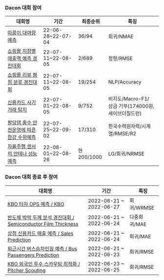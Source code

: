 ### Dacon 대회 참여

|대회명|기간|최종순위|특징|
|------|---|---|---|
|[따릉이 대여량 예측](https://github.com/gtseo0606/Learned/tree/main/Dacon/%EB%8B%A8%EA%B5%AD%EB%8C%80%20%EB%94%B0%EB%A6%89%EC%9D%B4%20%EB%8C%80%EC%97%AC%EB%9F%89%20%EC%98%88%EC%B8%A1)|22-06-28~22-07-04|36/94|회귀/NMAE|
|[쇼핑몰 지점별 매출액 예측 경진대회](https://github.com/gtseo0606/Learned/tree/main/Dacon/%EC%87%BC%ED%95%91%EB%AA%B0%20%EC%A7%80%EC%A0%90%EB%B3%84%20%EB%A7%A4%EC%B6%9C%EC%95%A1%20%EC%98%88%EC%B8%A1%20%EA%B2%BD%EC%A7%84%EB%8C%80%ED%9A%8C)|22-07-11~22-08-05|2/689|정형/RMSE|
|[쇼핑몰 리뷰 평점 분류 경진대회](https://github.com/gtseo0606/Learned/tree/main/Dacon/%EC%87%BC%ED%95%91%EB%AA%B0%20%EB%A6%AC%EB%B7%B0%20%ED%8F%89%EC%A0%90%20%EB%B6%84%EB%A5%98%20%EA%B2%BD%EC%A7%84%EB%8C%80%ED%9A%8C)|22-07-11~22-08-05|19/254|NLP/Accuracy|
|[신용카드 사기 거래 탐지](https://github.com/gtseo0606/Learned/tree/main/Dacon/%EC%8B%A0%EC%9A%A9%EC%B9%B4%EB%93%9C%20%EC%82%AC%EA%B8%B0%20%EA%B1%B0%EB%9E%98%20%ED%83%90%EC%A7%80)|22-07-01~22-08-05|9/752|비지도/Macro-F1/ <br/> 상금 기부(174000원, 세이브더칠드런)|
|[팔당댐 홍수 안전운영에 따른 한강 수위예측](https://github.com/gtseo0606/Learned/tree/main/Dacon/%ED%8C%94%EB%8B%B9%EB%8C%90%20%ED%99%8D%EC%88%98%20%EC%95%88%EC%A0%84%EC%9A%B4%EC%98%81%EC%97%90%20%EB%94%B0%EB%A5%B8%20%ED%95%9C%EA%B0%95%20%EC%88%98%EC%9C%84%EC%98%88%EC%B8%A1%20AI%20%EA%B2%BD%EC%A7%84%EB%8C%80%ED%9A%8C)|22-07-25~22-09-02|17/310|한국수력원자력/시계열/RMSE/R2|
|[자율주행 센서의 안테나 성능 예측](https://github.com/gtseo0606/Learned/tree/main/Dacon/%EC%9E%90%EC%9C%A8%EC%A3%BC%ED%96%89%20%EC%84%BC%EC%84%9C%EC%9D%98%20%EC%95%88%ED%85%8C%EB%82%98%20%EC%84%B1%EB%8A%A5%20%EC%98%88%EC%B8%A1)|22-08-01~22-08-26|현200/1000|LG/회귀/NRMSE|


### Dacon 대회 종료 후 참여

|대회명|기간|특징|
|------|---|---|
|[KBO 타자 OPS 예측 / KBO](https://github.com/gtseo0606/Learned/tree/main/Dacon/KBO%20%EC%99%B8%EA%B5%AD%EC%9D%B8%20%ED%88%AC%EC%88%98%20%EC%8A%A4%EC%B9%B4%EC%9A%B0%ED%8C%85%20%EC%B5%9C%EC%A0%81%ED%99%94)|2022-06-21 ~ 2022-06-27|회귀/WRMSE|
|[반도체 박막 두께 분석 경진대회 / Semiconductor Film Thickness](https://github.com/gtseo0606/Learned/tree/main/Dacon/%EB%B0%98%EB%8F%84%EC%B2%B4%20%EB%B0%95%EB%A7%89%20%EB%91%90%EA%BB%98%20%EB%B6%84%EC%84%9D%20%EA%B2%BD%EC%A7%84%EB%8C%80%ED%9A%8C)|2022-06-21 ~ 2022-06-24|다중회귀/MAE|
|[상점 신용카드 매출 예측 / Sales Prediction](https://github.com/gtseo0606/Learned/tree/main/Dacon/%EC%83%81%EC%A0%90%20%EC%8B%A0%EC%9A%A9%EC%B9%B4%EB%93%9C%20%EB%A7%A4%EC%B6%9C%20%EC%98%88%EC%B8%A1)|2022-06-21 ~ 2022-06-24|회귀/MAE|
|[퇴근시간 버스승차인원 예측 / Bus Passengers Prediction](https://github.com/gtseo0606/Learned/tree/main/Dacon/%ED%87%B4%EA%B7%BC%EC%8B%9C%EA%B0%84%20%EB%B2%84%EC%8A%A4%EC%8A%B9%EC%B0%A8%EC%9D%B8%EC%9B%90%20%EC%98%88%EC%B8%A1)|2022-06-21 ~ 2022-06-23|회귀/RMSE|
|[KBO 외국인 투수 스카우팅 최적화 / Pitcher Scouting](https://github.com/gtseo0606/Learned/tree/main/Dacon/KBO%20%EC%99%B8%EA%B5%AD%EC%9D%B8%20%ED%88%AC%EC%88%98%20%EC%8A%A4%EC%B9%B4%EC%9A%B0%ED%8C%85%20%EC%B5%9C%EC%A0%81%ED%99%94)|2022-06-23 ~ 2022-06-25|회귀/RMSE|
